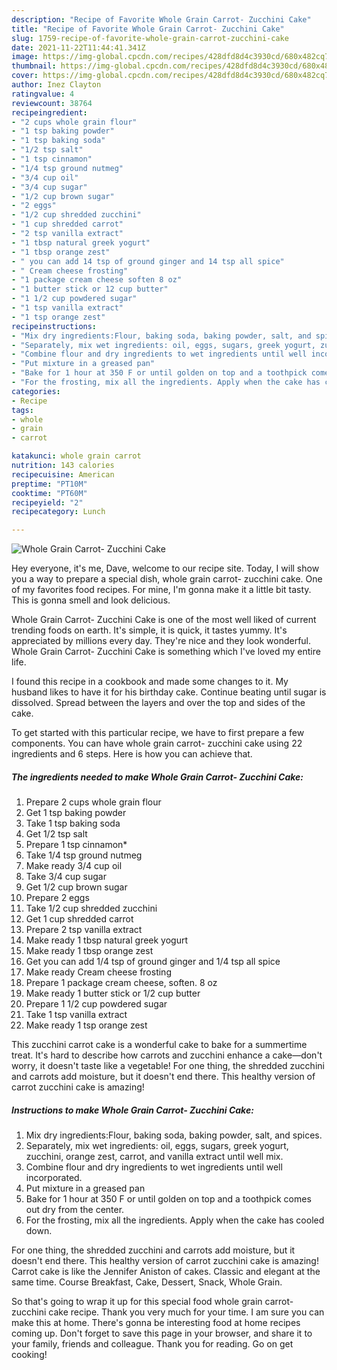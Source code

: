 ```yaml
---
description: "Recipe of Favorite Whole Grain Carrot- Zucchini Cake"
title: "Recipe of Favorite Whole Grain Carrot- Zucchini Cake"
slug: 1759-recipe-of-favorite-whole-grain-carrot-zucchini-cake
date: 2021-11-22T11:44:41.341Z
image: https://img-global.cpcdn.com/recipes/428dfd8d4c3930cd/680x482cq70/whole-grain-carrot-zucchini-cake-recipe-main-photo.jpg
thumbnail: https://img-global.cpcdn.com/recipes/428dfd8d4c3930cd/680x482cq70/whole-grain-carrot-zucchini-cake-recipe-main-photo.jpg
cover: https://img-global.cpcdn.com/recipes/428dfd8d4c3930cd/680x482cq70/whole-grain-carrot-zucchini-cake-recipe-main-photo.jpg
author: Inez Clayton
ratingvalue: 4
reviewcount: 38764
recipeingredient:
- "2 cups whole grain flour"
- "1 tsp baking powder"
- "1 tsp baking soda"
- "1/2 tsp salt"
- "1 tsp cinnamon"
- "1/4 tsp ground nutmeg"
- "3/4 cup oil"
- "3/4 cup sugar"
- "1/2 cup brown sugar"
- "2 eggs"
- "1/2 cup shredded zucchini"
- "1 cup shredded carrot"
- "2 tsp vanilla extract"
- "1 tbsp natural greek yogurt"
- "1 tbsp orange zest"
- " you can add 14 tsp of ground ginger and 14 tsp all spice"
- " Cream cheese frosting"
- "1 package cream cheese soften 8 oz"
- "1 butter stick or 12 cup butter"
- "1 1/2 cup powdered sugar"
- "1 tsp vanilla extract"
- "1 tsp orange zest"
recipeinstructions:
- "Mix dry ingredients:Flour, baking soda, baking powder, salt, and spices."
- "Separately, mix wet ingredients: oil, eggs, sugars, greek yogurt, zucchini, orange zest, carrot, and vanilla extract until well mix."
- "Combine flour and dry ingredients to wet ingredients until well incorporated."
- "Put mixture in a greased pan"
- "Bake for 1 hour at 350 F or until golden on top and a toothpick comes out dry from the center."
- "For the frosting, mix all the ingredients. Apply when the cake has cooled down."
categories:
- Recipe
tags:
- whole
- grain
- carrot

katakunci: whole grain carrot 
nutrition: 143 calories
recipecuisine: American
preptime: "PT10M"
cooktime: "PT60M"
recipeyield: "2"
recipecategory: Lunch

---
```



![Whole Grain Carrot- Zucchini Cake](https://img-global.cpcdn.com/recipes/428dfd8d4c3930cd/680x482cq70/whole-grain-carrot-zucchini-cake-recipe-main-photo.jpg)

Hey everyone, it's me, Dave, welcome to our recipe site. Today, I will show you a way to prepare a special dish, whole grain carrot- zucchini cake. One of my favorites food recipes. For mine, I'm gonna make it a little bit tasty. This is gonna smell and look delicious.

Whole Grain Carrot- Zucchini Cake is one of the most well liked of current trending foods on earth. It's simple, it is quick, it tastes yummy. It's appreciated by millions every day. They're nice and they look wonderful. Whole Grain Carrot- Zucchini Cake is something which I've loved my entire life.

I found this recipe in a cookbook and made some changes to it. My husband likes to have it for his birthday cake. Continue beating until sugar is dissolved. Spread between the layers and over the top and sides of the cake.


To get started with this particular recipe, we have to first prepare a few components. You can have whole grain carrot- zucchini cake using 22 ingredients and 6 steps. Here is how you can achieve that.

<!--inarticleads1-->

##### The ingredients needed to make Whole Grain Carrot- Zucchini Cake:

1. Prepare 2 cups whole grain flour
1. Get 1 tsp baking powder
1. Take 1 tsp baking soda
1. Get 1/2 tsp salt
1. Prepare 1 tsp cinnamon*
1. Take 1/4 tsp ground nutmeg
1. Make ready 3/4 cup oil
1. Take 3/4 cup sugar
1. Get 1/2 cup brown sugar
1. Prepare 2 eggs
1. Take 1/2 cup shredded zucchini
1. Get 1 cup shredded carrot
1. Prepare 2 tsp vanilla extract
1. Make ready 1 tbsp natural greek yogurt
1. Make ready 1 tbsp orange zest
1. Get  you can add 1/4 tsp of ground ginger and 1/4 tsp all spice
1. Make ready  Cream cheese frosting
1. Prepare 1 package cream cheese, soften. 8 oz
1. Make ready 1 butter stick or 1/2 cup butter
1. Prepare 1 1/2 cup powdered sugar
1. Take 1 tsp vanilla extract
1. Make ready 1 tsp orange zest


This zucchini carrot cake is a wonderful cake to bake for a summertime treat. It's hard to describe how carrots and zucchini enhance a cake—don't worry, it doesn't taste like a vegetable! For one thing, the shredded zucchini and carrots add moisture, but it doesn't end there. This healthy version of carrot zucchini cake is amazing! 

<!--inarticleads2-->

##### Instructions to make Whole Grain Carrot- Zucchini Cake:

1. Mix dry ingredients:Flour, baking soda, baking powder, salt, and spices.
1. Separately, mix wet ingredients: oil, eggs, sugars, greek yogurt, zucchini, orange zest, carrot, and vanilla extract until well mix.
1. Combine flour and dry ingredients to wet ingredients until well incorporated.
1. Put mixture in a greased pan
1. Bake for 1 hour at 350 F or until golden on top and a toothpick comes out dry from the center.
1. For the frosting, mix all the ingredients. Apply when the cake has cooled down.


For one thing, the shredded zucchini and carrots add moisture, but it doesn't end there. This healthy version of carrot zucchini cake is amazing! Carrot cake is like the Jennifer Aniston of cakes. Classic and elegant at the same time. Course Breakfast, Cake, Dessert, Snack, Whole Grain. 

So that's going to wrap it up for this special food whole grain carrot- zucchini cake recipe. Thank you very much for your time. I am sure you can make this at home. There's gonna be interesting food at home recipes coming up. Don't forget to save this page in your browser, and share it to your family, friends and colleague. Thank you for reading. Go on get cooking!
